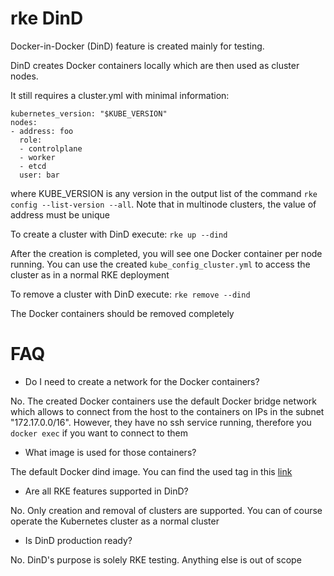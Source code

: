 # rke DinD

Docker-in-Docker (DinD) feature is created mainly for testing.

DinD creates Docker containers locally which are then used as cluster nodes.

It still requires a cluster.yml with minimal information:

```
kubernetes_version: "$KUBE_VERSION"
nodes:
- address: foo
  role:
  - controlplane
  - worker
  - etcd
  user: bar
```
where KUBE_VERSION is any version in the output list of the command `rke config --list-version --all`. Note that in multinode clusters, the value of address must be unique

To create a cluster with DinD execute:
`rke up --dind`

After the creation is completed, you will see one Docker container per node running. You can use the created `kube_config_cluster.yml` to access the cluster as in a normal RKE deployment

To remove a cluster with DinD execute:
`rke remove --dind`

The Docker containers should be removed completely

# FAQ

* Do I need to create a network for the Docker containers?

No. The created Docker containers use the default Docker bridge network which allows to connect from the host to the containers on IPs in the subnet "172.17.0.0/16". However, they have no ssh service running, therefore you `docker exec` if you want to connect to them

* What image is used for those containers?

The default Docker dind image. You can find the used tag in this [link](https://github.com/rancher/rke/blob/release/v1.5/dind/dind.go#L16)

* Are all RKE features supported in DinD?

No. Only creation and removal of clusters are supported. You can of course operate the Kubernetes cluster as a normal cluster

* Is DinD production ready?

No. DinD's purpose is solely RKE testing. Anything else is out of scope
